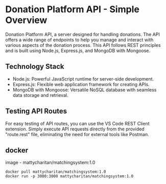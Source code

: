 # Donation Platform API - Simple Overview

Donation Platform API, a server designed for handling donations. The API offers a wide range of endpoints to help you manage and interact with various aspects of the donation process. This API follows REST principles and is built using Node.js, Express.js, and MongoDB with Mongoose.

## Technology Stack

- Node.js: Powerful JavaScript runtime for server-side development.
- Express.js: Flexible web application framework for creating APIs.
- MongoDB with Mongoose: Versatile NoSQL database with seamless data storage and retrieval.

## Testing API Routes

For easy testing of API routes, you can use the VS Code REST Client extension. Simply execute API requests directly from the provided "route.rest" file, eliminating the need for external tools like Postman.
## docker
image - mattycharitan/matchingsystem:1.0

```
docker pull mattycharitan/matchingsystem:1.0
docker run -p 3000:3000 mattycharitan/matchingsystem:1.0
```

